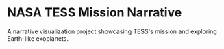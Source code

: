 # NASA TESS Mission Narrative
 A narrative visualization project showcasing TESS's mission and exploring Earth-like exoplanets.

<svg fill="none" viewBox="0 0 600 300" width="600" height="250" xmlns="http://www.w3.org/2000/svg">
  <foreignObject width="100%" height="100%">
    <div xmlns="http://www.w3.org/1999/xhtml">
      <style>
        @keyframes hi  {
            0% { transform: rotate( 0.0deg) }
           10% { transform: rotate(14.0deg) }
           20% { transform: rotate(-8.0deg) }
           30% { transform: rotate(14.0deg) }
           40% { transform: rotate(-4.0deg) }
           50% { transform: rotate(10.0deg) }
           60% { transform: rotate( 0.0deg) }
          100% { transform: rotate( 0.0deg) }
        }

        @keyframes gradient {
          0% {
            background-position: 0% 50%;
          }
          50% {
            background-position: 100% 50%;
          }
          100% {
            background-position: 0% 50%;
          }
        }

        .container {
          background: linear-gradient(-45deg, #ee7752, #e73c7e, #159957, #23d5ab);
          background-size: 400% 400%;
          animation: gradient 15s ease infinite;

          width: 100%;
          height: 250px;

          display: flex;
          justify-content: center;
          align-items: center;
          color: white;

          font-family: -apple-system, BlinkMacSystemFont, "Segoe UI", Roboto, Helvetica, Arial, sans-serif, "Apple Color Emoji", "Segoe UI Emoji", "Segoe UI Symbol";
        }

        .hi {
          animation: hi 1.5s linear -0.5s infinite;
          display: inline-block;
          transform-origin: 70% 70%;
        }
        .whiter{

          color: #FFF;
        }
        @media (prefers-reduced-motion) {
          .container {
            animation: none;
          }

          .hi {
            animation: none;
          }
        }
      </style>

      <div class="container">
        <a href="https://barqawiz.github.io/NASA_TESS_Narrative/narrative_scenes.html">
        <h1 class="whiter">Click To Open the Narrative <div class="hi">👋</div></h1>
        </a>
      </div>
    </div>
  </foreignObject>
</svg>


# Martini Glass Structure
## Storyline:
- Scene 1 : Overview of exoplanets discovered by TESS by years. The user can get to the next scene by clicking on a specific planet in the scatter plot.
- Scene 2 : Detailed view of the selected exoplanet's characteristics like Equilibrium Temperature and Orbital Eccentricity.
- Scene 3 : Interactive exploration scene where user can filter or search planets based on their characteristics.


### Scene1
Scene 1 offers a profound look into the timeline of the Transiting Exoplanet Survey Satellite (TESS) discoveries. It highlights the planets with characteristics similar to Earth.

<img src="references/scene1_ahmadai.png" width="450em">


### Scene2
Scene 2 provides a toolkit to delve into the attributes of individual planets. It lets you contrast the aspects of planet parameters with those of Earth.

<img src="references/scene2_ahmadai.png" width="450em">

### Scene3
Scene 3 brings an interactive dashboard that evolves the visualization based on your preferences for a tailored analytical insight.

<img src="references/scene3_ahmadai.png" width="450em">


# Explore Tools
Explore more tools and interesting experiments in [Ahmadai.com](https://ahmadai.com/)
